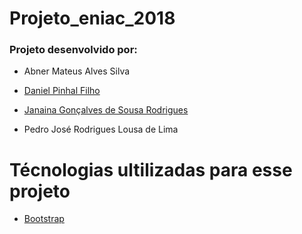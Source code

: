 # Projeto_eniac_2018
### Projeto desenvolvido por:

- Abner Mateus Alves Silva

- [Daniel Pinhal Filho](https://www.twitter.com/daniel_dormin)

- [Janaina Gonçalves de Sousa Rodrigues](https://github.com/JanainaG)

 - Pedro José Rodrigues Lousa de Lima



# Técnologias ultilizadas para esse projeto

 - [Bootstrap](http://getbootstrap.com/docs/4.1/examples/carousel/#)
